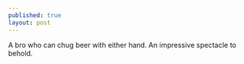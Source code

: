 ```yaml
---
published: true
layout: post
---
```


A bro who can chug beer with either hand. An impressive spectacle to behold.
